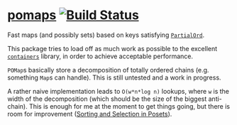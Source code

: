 # [pomaps][] [![Build Status](https://travis-ci.org/sgraf812/pomaps.svg?branch=master)](https://travis-ci.org/sgraf812/pomaps)

Fast maps (and possibly sets) based on keys satisfying [`PartialOrd`](https://hackage.haskell.org/package/lattices-1.6.0/docs/Algebra-PartialOrd.html#t:PartialOrd).

This package tries to load off as much work as possible to the excellent [`containers`](https://hackage.haskell.org/package/containers) library, in order to achieve acceptable performance.

`POMap`s basically store a decomposition of totally ordered chains (e.g. something `Map`s can handle). This is still untested and a work in progress.

A rather naive implementation leads to `O(w*n*log n)` lookups, where `w` is the width of the decomposition (which should be the size of the biggest anti-chain).
This is enough for me at the moment to get things going, but there is room for improvement ([Sorting and Selection in Posets](https://arxiv.org/abs/0707.1532)).

[pomaps]: https://github.com/sgraf812/pomaps
